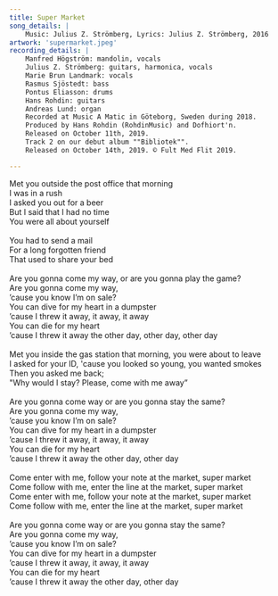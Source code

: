 ```yaml
---
title: Super Market
song_details: |
    Music: Julius Z. Strömberg, Lyrics: Julius Z. Strömberg, 2016
artwork: 'supermarket.jpeg'
recording_details: |
    Manfred Högström: mandolin, vocals
    Julius Z. Strömberg: guitars, harmonica, vocals
    Marie Brun Landmark: vocals
    Rasmus Sjöstedt: bass
    Pontus Eliasson: drums
    Hans Rohdin: guitars
    Andreas Lund: organ
    Recorded at Music A Matic in Göteborg, Sweden during 2018.
    Produced by Hans Rohdin (RohdinMusic) and Dofhiort'n.
    Released on October 11th, 2019.
    Track 2 on our debut album ""Bibliotek"".
    Released on October 14th, 2019. © Fult Med Flit 2019.

---
```


Met you outside the post office that morning\
I was in a rush\
I asked you out for a beer\
But I said that I had no time\
You were all about yourself\
\
You had to send a mail\
For a long forgotten friend\
That used to share your bed\
\
Are you gonna come my way, or are you gonna play the game?\
Are you gonna come my way,\
’cause you know I’m on sale?\
You can dive for my heart in a dumpster\
’cause I threw it away, it away, it away\
You can die for my heart\
’cause I threw it away the other day, other day, other day\
\
Met you inside the gas station that morning, you were about to leave\
I asked for your ID, 'cause you looked so young, you wanted smokes\
Then you asked me back;\
"Why would I stay? Please, come with me away”\
\
Are you gonna come way or are you gonna stay the same?\
Are you gonna come my way,\
’cause you know I’m on sale?\
You can dive for my heart in a dumpster\
’cause I threw it away, it away, it away\
You can die for my heart\
’cause I threw it away the other day, other day\
\
Come enter with me, follow your note at the market, super market\
Come follow with me, enter the line at the market, super market\
Come enter with me, follow your note at the market, super market\
Come follow with me, enter the line at the market, super market\
\
Are you gonna come way or are you gonna stay the same?\
Are you gonna come my way,\
’cause you know I’m on sale?\
You can dive for my heart in a dumpster\
’cause I threw it away, it away, it away\
You can die for my heart\
’cause I threw it away the other day, other day

